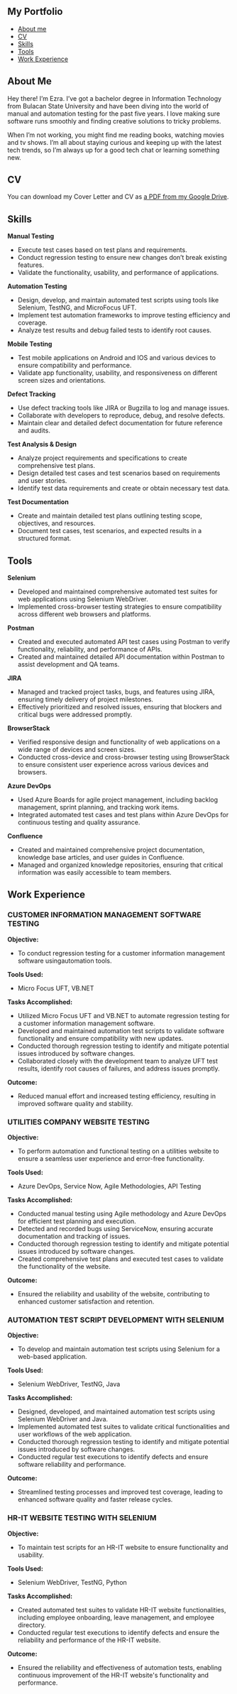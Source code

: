 ## My Portfolio
- [About me](#about-me)
- [CV](#cv)
- [Skills](#skills)
- [Tools](#tools)
- [Work Experience](#examples-of-my-work)

## About Me

Hey there! I’m Ezra. I’ve got a bachelor degree in Information Technology from Bulacan State University and have been diving into the world of manual and automation testing for the past five years. I love making sure software runs smoothly and finding creative solutions to tricky problems.

When I’m not working, you might find me reading books, watching movies and tv shows. I’m all about staying curious and keeping up with the latest tech trends, so I’m always up for a good tech chat or learning something new.

## CV
You can download my Cover Letter and CV as [a PDF from my Google Drive](https://drive.google.com/drive/folders/1wNNJeKL7JkAMJOpUpKl4UsKd0EuKCyFe?usp=drive_link).

## Skills
__Manual Testing__
  * Execute test cases based on test plans and requirements.
  * Conduct regression testing to ensure new changes don’t break existing features.
  * Validate the functionality, usability, and performance of applications.

__Automation Testing__
  * Design, develop, and maintain automated test scripts using tools like Selenium, TestNG, and MicroFocus UFT.
  * Implement test automation frameworks to improve testing efficiency and coverage.
  * Analyze test results and debug failed tests to identify root causes.
  
__Mobile Testing__
  * Test mobile applications on Android and IOS and various devices to ensure compatibility and performance.
  * Validate app functionality, usability, and responsiveness on different screen sizes and orientations.
  
__Defect Tracking__
  * Use defect tracking tools like JIRA or Bugzilla to log and manage issues.
  * Collaborate with developers to reproduce, debug, and resolve defects.
  * Maintain clear and detailed defect documentation for future reference and audits.

__Test Analysis & Design__
  * Analyze project requirements and specifications to create comprehensive test plans.
  * Design detailed test cases and test scenarios based on requirements and user stories.
  * Identify test data requirements and create or obtain necessary test data.

__Test Documentation__
  * Create and maintain detailed test plans outlining testing scope, objectives, and resources.
  * Document test cases, test scenarios, and expected results in a structured format.

## Tools

__Selenium__
  * Developed and maintained comprehensive automated test suites for web applications using Selenium WebDriver.
  * Implemented cross-browser testing strategies to ensure compatibility across different web browsers and platforms.
  
__Postman__
  * Created and executed automated API test cases using Postman to verify functionality, reliability, and performance of APIs.
  * Created and maintained detailed API documentation within Postman to assist development and QA teams.
  
__JIRA__
  * Managed and tracked project tasks, bugs, and features using JIRA, ensuring timely delivery of project milestones.
  * Effectively prioritized and resolved issues, ensuring that blockers and critical bugs were addressed promptly.
  
__BrowserStack__
  * Verified responsive design and functionality of web applications on a wide range of devices and screen sizes.
  * Conducted cross-device and cross-browser testing using BrowserStack to ensure consistent user experience across various devices and browsers.

__Azure DevOps__
  * Used Azure Boards for agile project management, including backlog management, sprint planning, and tracking work items.
  * Integrated automated test cases and test plans within Azure DevOps for continuous testing and quality assurance.

__Confluence__
  * Created and maintained comprehensive project documentation, knowledge base articles, and user guides in Confluence.
  * Managed and organized knowledge repositories, ensuring that critical information was easily accessible to team members.

## Work Experience

### CUSTOMER INFORMATION MANAGEMENT SOFTWARE TESTING

__Objective:__
  * To conduct regression testing for a customer information management software usingautomation tools.
    
__Tools Used:__
  * Micro Focus UFT, VB.NET
    
__Tasks Accomplished:__
  * Utilized Micro Focus UFT and VB.NET to automate regression testing for a customer information management software.
  * Developed and maintained automation test scripts to validate software functionality and ensure compatibility with new updates.
  * Conducted thorough regression testing to identify and mitigate potential issues introduced by software changes.
  * Collaborated closely with the development team to analyze UFT test results, identify root causes of failures, and address issues promptly.
    
__Outcome:__
  * Reduced manual effort and increased testing efficiency, resulting in improved software quality and stability.


### UTILITIES COMPANY WEBSITE TESTING

__Objective:__
  * To perform automation and functional testing on a utilities website to ensure a seamless user experience and error-free functionality.
    
__Tools Used:__
  * Azure DevOps, Service Now, Agile Methodologies, API Testing
    
__Tasks Accomplished:__
  * Conducted manual testing using Agile methodology and Azure DevOps for efficient test planning and execution.
  * Detected and recorded bugs using ServiceNow, ensuring accurate documentation and tracking of issues.
  * Conducted thorough regression testing to identify and mitigate potential issues introduced by software changes.
  * Created comprehensive test plans and executed test cases to validate the functionality of the website.
    
__Outcome:__
  * Ensured the reliability and usability of the website, contributing to enhanced customer satisfaction and retention.


### AUTOMATION TEST SCRIPT DEVELOPMENT WITH SELENIUM

__Objective:__
  * To develop and maintain automation test scripts using Selenium for a web-based application.

__Tools Used:__
  * Selenium WebDriver, TestNG, Java 

__Tasks Accomplished:__
  * Designed, developed, and maintained automation test scripts using Selenium WebDriver and Java.
  * Implemented automated test suites to validate critical functionalities and user workflows of the web application.
  * Conducted thorough regression testing to identify and mitigate potential issues introduced by software changes.
  * Conducted regular test executions to identify defects and ensure software reliability and performance.

__Outcome:__
  * Streamlined testing processes and improved test coverage, leading to enhanced software quality and faster release cycles.


### HR-IT WEBSITE TESTING WITH SELENIUM

__Objective:__
  * To maintain test scripts for an HR-IT website to ensure functionality and usability.

__Tools Used:__
  * Selenium WebDriver, TestNG, Python 

__Tasks Accomplished:__
  * Created automated test suites to validate HR-IT website functionalities, including employee onboarding, leave management, and employee directory.
  * Conducted regular test executions to identify defects and ensure the reliability and performance of the HR-IT website.

__Outcome:__
  * Ensured the reliability and effectiveness of automation tests, enabling continuous improvement of the HR-IT website's functionality and performance.

